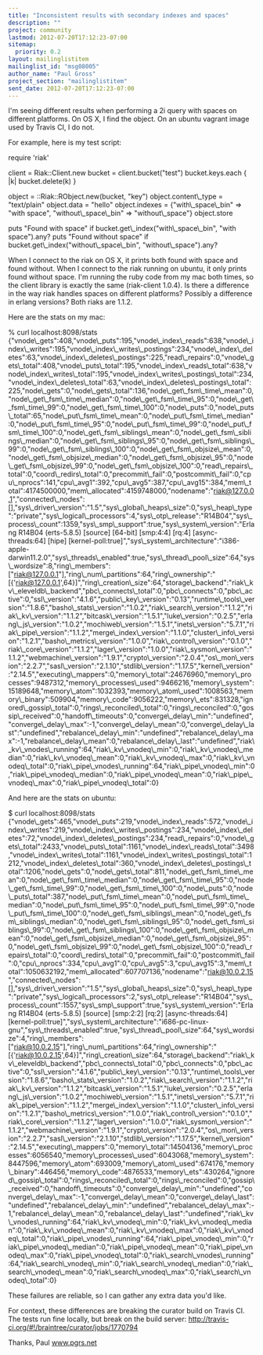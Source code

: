 ```yaml
---
title: "Inconsistent results with secondary indexes and spaces"
description: ""
project: community
lastmod: 2012-07-20T17:12:23-07:00
sitemap:
  priority: 0.2
layout: mailinglistitem
mailinglist_id: "msg08005"
author_name: "Paul Gross"
project_section: "mailinglistitem"
sent_date: 2012-07-20T17:12:23-07:00
---
```



I'm seeing different results when performing a 2i query with spaces on 
different platforms. On OS X, I find the object. On an ubuntu vagrant 
image used by Travis CI, I do not.


For example, here is my test script:

 require 'riak'

 client = Riak::Client.new
 bucket = client.bucket("test")
 bucket.keys.each { |k| bucket.delete(k) }

 object = ::Riak::RObject.new(bucket, "key")
 object.content\\_type = "text/plain"
 object.data = "hello"
 object.indexes = {"with\\_space\\_bin" =&gt; "with space",
 "without\\_space\\_bin" =&gt; "without\\_space"}
 object.store

 puts "Found with space" if bucket.get\\_index("with\\_space\\_bin", "with
 space").any?
 puts "Found without space" if bucket.get\\_index("without\\_space\\_bin",
 "without\\_space").any?

When I connect to the riak on OS X, it prints both found with space and 
found without. When I connect to the riak running on ubuntu, it only 
prints found without space. I'm running the ruby code from my mac both 
times, so the client library is exactly the same (riak-client 1.0.4). Is 
there a difference in the way riak handles spaces on different 
platforms? Possibly a difference in erlang versions? Both riaks are 1.1.2.


Here are the stats on my mac:

% curl localhost:8098/stats
{"vnode\\_gets":408,"vnode\\_puts":195,"vnode\\_index\\_reads":638,"vnode\\_index\\_writes":195,"vnode\\_index\\_writes\\_postings":234,"vnode\\_index\\_deletes":63,"vnode\\_index\\_deletes\\_postings":225,"read\\_repairs":0,"vnode\\_gets\\_total":408,"vnode\\_puts\\_total":195,"vnode\\_index\\_reads\\_total":638,"vnode\\_index\\_writes\\_total":195,"vnode\\_index\\_writes\\_postings\\_total":234,"vnode\\_index\\_deletes\\_total":63,"vnode\\_index\\_deletes\\_postings\\_total":225,"node\\_gets":0,"node\\_gets\\_total":136,"node\\_get\\_fsm\\_time\\_mean":0,"node\\_get\\_fsm\\_time\\_median":0,"node\\_get\\_fsm\\_time\\_95":0,"node\\_get\\_fsm\\_time\\_99":0,"node\\_get\\_fsm\\_time\\_100":0,"node\\_puts":0,"node\\_puts\\_total":65,"node\\_put\\_fsm\\_time\\_mean":0,"node\\_put\\_fsm\\_time\\_median":0,"node\\_put\\_fsm\\_time\\_95":0,"node\\_put\\_fsm\\_time\\_99":0,"node\\_put\\_fsm\\_time\\_100":0,"node\\_get\\_fsm\\_siblings\\_mean":0,"node\\_get\\_fsm\\_siblings\\_median":0,"node\\_get\\_fsm\\_siblings\\_95":0,"node\\_get\\_fsm\\_siblings\\_99":0,"node\\_get\\_fsm\\_siblings\\_100":0,"node\\_get\\_fsm\\_objsize\\_mean":0,"node\\_get\\_fsm\\_objsize\\_median":0,"node\\_get\\_fsm\\_objsize\\_95":0,"node\\_get\\_fsm\\_objsize\\_99":0,"node\\_get\\_fsm\\_objsize\\_100":0,"read\\_repairs\\_total":0,"coord\\_redirs\\_total":0,"precommit\\_fail":0,"postcommit\\_fail":0,"cpu\\_nprocs":141,"cpu\\_avg1":392,"cpu\\_avg5":387,"cpu\\_avg15":384,"mem\\_total":4174500000,"mem\\_allocated":4159748000,"nodename":"riak@127.0.0.1","connected\\_nodes":[],"sys\\_driver\\_version":"1.5","sys\\_global\\_heaps\\_size":0,"sys\\_heap\\_type":"private","sys\\_logical\\_processors":4,"sys\\_otp\\_release":"R14B04","sys\\_process\\_count":1359,"sys\\_smp\\_support":true,"sys\\_system\\_version":"Erlang 
R14B04 (erts-5.8.5) [source] [64-bit] [smp:4:4] [rq:4] 
[async-threads:64] [hipe] 
[kernel-poll:true]","sys\\_system\\_architecture":"i386-apple-darwin11.2.0","sys\\_threads\\_enabled":true,"sys\\_thread\\_pool\\_size":64,"sys\\_wordsize":8,"ring\\_members":["riak@127.0.0.1"],"ring\\_num\\_partitions":64,"ring\\_ownership":"[{'riak@127.0.0.1',64}]","ring\\_creation\\_size":64,"storage\\_backend":"riak\\_kv\\_eleveldb\\_backend","pbc\\_connects\\_total":0,"pbc\\_connects":0,"pbc\\_active":0,"ssl\\_version":"4.1.6","public\\_key\\_version":"0.13","runtime\\_tools\\_version":"1.8.6","basho\\_stats\\_version":"1.0.2","riak\\_search\\_version":"1.1.2","riak\\_kv\\_version":"1.1.2","bitcask\\_version":"1.5.1","luke\\_version":"0.2.5","erlang\\_js\\_version":"1.0.2","mochiweb\\_version":"1.5.1","inets\\_version":"5.7.1","riak\\_pipe\\_version":"1.1.2","merge\\_index\\_version":"1.1.0","cluster\\_info\\_version":"1.2.1","basho\\_metrics\\_version":"1.0.0","riak\\_control\\_version":"0.1.0","riak\\_core\\_version":"1.1.2","lager\\_version":"1.0.0","riak\\_sysmon\\_version":"1.1.2","webmachine\\_version":"1.9.1","crypto\\_version":"2.0.4","os\\_mon\\_version":"2.2.7","sasl\\_version":"2.1.10","stdlib\\_version":"1.17.5","kernel\\_version":"2.14.5","executing\\_mappers":0,"memory\\_total":24676960,"memory\\_processes":9487312,"memory\\_processes\\_used":9466216,"memory\\_system":15189648,"memory\\_atom":1032393,"memory\\_atom\\_used":1008563,"memory\\_binary":509904,"memory\\_code":9056222,"memory\\_ets":831328,"ignored\\_gossip\\_total":0,"rings\\_reconciled\\_total":0,"rings\\_reconciled":0,"gossip\\_received":0,"handoff\\_timeouts":0,"converge\\_delay\\_min":"undefined","converge\\_delay\\_max":-1,"converge\\_delay\\_mean":0,"converge\\_delay\\_last":"undefined","rebalance\\_delay\\_min":"undefined","rebalance\\_delay\\_max":-1,"rebalance\\_delay\\_mean":0,"rebalance\\_delay\\_last":"undefined","riak\\_kv\\_vnodes\\_running":64,"riak\\_kv\\_vnodeq\\_min":0,"riak\\_kv\\_vnodeq\\_median":0,"riak\\_kv\\_vnodeq\\_mean":0,"riak\\_kv\\_vnodeq\\_max":0,"riak\\_kv\\_vnodeq\\_total":0,"riak\\_pipe\\_vnodes\\_running":64,"riak\\_pipe\\_vnodeq\\_min":0,"riak\\_pipe\\_vnodeq\\_median":0,"riak\\_pipe\\_vnodeq\\_mean":0,"riak\\_pipe\\_vnodeq\\_max":0,"riak\\_pipe\\_vnodeq\\_total":0}


And here are the stats on ubuntu:

$ curl localhost:8098/stats
{"vnode\\_gets":465,"vnode\\_puts":219,"vnode\\_index\\_reads":572,"vnode\\_index\\_writes":219,"vnode\\_index\\_writes\\_postings":234,"vnode\\_index\\_deletes":72,"vnode\\_index\\_deletes\\_postings":234,"read\\_repairs":0,"vnode\\_gets\\_total":2433,"vnode\\_puts\\_total":1161,"vnode\\_index\\_reads\\_total":3498,"vnode\\_index\\_writes\\_total":1161,"vnode\\_index\\_writes\\_postings\\_total":1212,"vnode\\_index\\_deletes\\_total":360,"vnode\\_index\\_deletes\\_postings\\_total":1206,"node\\_gets":0,"node\\_gets\\_total":811,"node\\_get\\_fsm\\_time\\_mean":0,"node\\_get\\_fsm\\_time\\_median":0,"node\\_get\\_fsm\\_time\\_95":0,"node\\_get\\_fsm\\_time\\_99":0,"node\\_get\\_fsm\\_time\\_100":0,"node\\_puts":0,"node\\_puts\\_total":387,"node\\_put\\_fsm\\_time\\_mean":0,"node\\_put\\_fsm\\_time\\_median":0,"node\\_put\\_fsm\\_time\\_95":0,"node\\_put\\_fsm\\_time\\_99":0,"node\\_put\\_fsm\\_time\\_100":0,"node\\_get\\_fsm\\_siblings\\_mean":0,"node\\_get\\_fsm\\_siblings\\_median":0,"node\\_get\\_fsm\\_siblings\\_95":0,"node\\_get\\_fsm\\_siblings\\_99":0,"node\\_get\\_fsm\\_siblings\\_100":0,"node\\_get\\_fsm\\_objsize\\_mean":0,"node\\_get\\_fsm\\_objsize\\_median":0,"node\\_get\\_fsm\\_objsize\\_95":0,"node\\_get\\_fsm\\_objsize\\_99":0,"node\\_get\\_fsm\\_objsize\\_100":0,"read\\_repairs\\_total":0,"coord\\_redirs\\_total":0,"precommit\\_fail":0,"postcommit\\_fail":0,"cpu\\_nprocs":334,"cpu\\_avg1":0,"cpu\\_avg5":3,"cpu\\_avg15":3,"mem\\_total":1050632192,"mem\\_allocated":607707136,"nodename":"riak@10.0.2.15","connected\\_nodes":[],"sys\\_driver\\_version":"1.5","sys\\_global\\_heaps\\_size":0,"sys\\_heap\\_type":"private","sys\\_logical\\_processors":2,"sys\\_otp\\_release":"R14B04","sys\\_process\\_count":1557,"sys\\_smp\\_support":true,"sys\\_system\\_version":"Erlang 
R14B04 (erts-5.8.5) [source] [smp:2:2] [rq:2] [async-threads:64] 
[kernel-poll:true]","sys\\_system\\_architecture":"i686-pc-linux-gnu","sys\\_threads\\_enabled":true,"sys\\_thread\\_pool\\_size":64,"sys\\_wordsize":4,"ring\\_members":["riak@10.0.2.15"],"ring\\_num\\_partitions":64,"ring\\_ownership":"[{'riak@10.0.2.15',64}]","ring\\_creation\\_size":64,"storage\\_backend":"riak\\_kv\\_eleveldb\\_backend","pbc\\_connects\\_total":0,"pbc\\_connects":0,"pbc\\_active":0,"ssl\\_version":"4.1.6","public\\_key\\_version":"0.13","runtime\\_tools\\_version":"1.8.6","basho\\_stats\\_version":"1.0.2","riak\\_search\\_version":"1.1.2","riak\\_kv\\_version":"1.1.2","bitcask\\_version":"1.5.1","luke\\_version":"0.2.5","erlang\\_js\\_version":"1.0.2","mochiweb\\_version":"1.5.1","inets\\_version":"5.7.1","riak\\_pipe\\_version":"1.1.2","merge\\_index\\_version":"1.1.0","cluster\\_info\\_version":"1.2.1","basho\\_metrics\\_version":"1.0.0","riak\\_control\\_version":"0.1.0","riak\\_core\\_version":"1.1.2","lager\\_version":"1.0.0","riak\\_sysmon\\_version":"1.1.2","webmachine\\_version":"1.9.1","crypto\\_version":"2.0.4","os\\_mon\\_version":"2.2.7","sasl\\_version":"2.1.10","stdlib\\_version":"1.17.5","kernel\\_version":"2.14.5","executing\\_mappers":0,"memory\\_total":14504136,"memory\\_processes":6056540,"memory\\_processes\\_used":6043068,"memory\\_system":8447596,"memory\\_atom":693009,"memory\\_atom\\_used":674176,"memory\\_binary":446456,"memory\\_code":4876533,"memory\\_ets":430264,"ignored\\_gossip\\_total":0,"rings\\_reconciled\\_total":0,"rings\\_reconciled":0,"gossip\\_received":0,"handoff\\_timeouts":0,"converge\\_delay\\_min":"undefined","converge\\_delay\\_max":-1,"converge\\_delay\\_mean":0,"converge\\_delay\\_last":"undefined","rebalance\\_delay\\_min":"undefined","rebalance\\_delay\\_max":-1,"rebalance\\_delay\\_mean":0,"rebalance\\_delay\\_last":"undefined","riak\\_kv\\_vnodes\\_running":64,"riak\\_kv\\_vnodeq\\_min":0,"riak\\_kv\\_vnodeq\\_median":0,"riak\\_kv\\_vnodeq\\_mean":0,"riak\\_kv\\_vnodeq\\_max":0,"riak\\_kv\\_vnodeq\\_total":0,"riak\\_pipe\\_vnodes\\_running":64,"riak\\_pipe\\_vnodeq\\_min":0,"riak\\_pipe\\_vnodeq\\_median":0,"riak\\_pipe\\_vnodeq\\_mean":0,"riak\\_pipe\\_vnodeq\\_max":0,"riak\\_pipe\\_vnodeq\\_total":0,"riak\\_search\\_vnodes\\_running":64,"riak\\_search\\_vnodeq\\_min":0,"riak\\_search\\_vnodeq\\_median":0,"riak\\_search\\_vnodeq\\_mean":0,"riak\\_search\\_vnodeq\\_max":0,"riak\\_search\\_vnodeq\\_total":0}


These failures are reliable, so I can gather any extra data you'd like.

For context, these differences are breaking the curator build on Travis 
CI. The tests run fine locally, but break on the build server: 
http://travis-ci.org/#!/braintree/curator/jobs/1770794


Thanks,
Paul
www.pgrs.net
